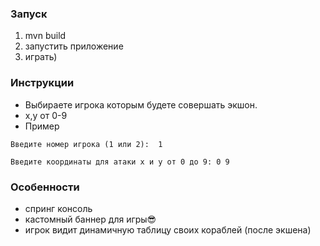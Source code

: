 ### Запуск
 1) mvn build
 2) запустить приложение
 3) играть)

### Инструкции

- Выбираете игрока которым будете совершать экшон.
- х,у от 0-9  
- Пример

``
Введите номер игрока (1 или 2): 
1
``

``
Введите координаты для атаки x и y от 0 до 9: 0 9
``
### Особенности

- спринг консоль
- кастомный баннер для игры😎
- игрок видит динамичную таблицу своих кораблей (после экшена)
